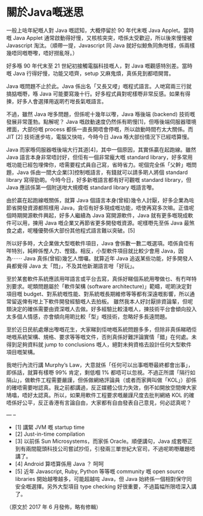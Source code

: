 # 關於Java嘅迷思

一般上咗年紀嘅人對 Java 嘅認知，大概停留於 90 年代末嘅 Java Applet。當時嘅 Java Applet 通常啟動得好慢，又核核突突，唔係太受歡迎，所以後來慢慢被 Javascript 淘汰。（順帶一提，Javascript 同 Java 就好似鯨魚同魚咁樣，係兩樣幾唔同嘅嘢嚟，唔好撈亂呀。）

好多喺 90 年代末至 21 世紀初接觸電腦科技嘅人，對 Java 嘅觀感特別差。當時嘅 Java 行得好慢，功能又唔齊，setup 又麻鬼煩，真係見到都唔開胃。

Java 嘅問題不止於此。Java 係出名「又長又唚」嘅程式語言。人哋寫兩三行就搞掂嘅嘢，喺 Java 可能要寫幾十行。好多程式員對呢樣嘢非常反感。如果有得揀，好多人會選擇用返啲冇咁長氣嘅語言。

不過，雖然 Java 咁多問題，但係呢十幾年以嚟，Java 喺後端 (backend) 技術嘅發展非常蓬勃。點解呢？ Java 嘅啟動速度仍然係有啲慢[1]，但喺後端伺服器環境裡面，大部份嘅 process 都係一直長開唔會停嘅，所以啟動時間冇太大關係。而 JIT [2] 技術進步咗，電腦又快咗，今時今日 Java 喺大部份情況下已經唔算慢。

Java 而家喺伺服器嘅後端大行其道[4]，其中一個原因，其實係贏在起跑線。雖然 Java 語言本身非常唔討好，但佢有一個非常龐大嘅 standard library，好多常用嘅功能已經包埋俾你，唔需要程式員自己寫，省時省力。呢個完全係「父幹」嘅問題，Java 係由一間大企業[3]控制嘅語言，有錢就可以請多啲人將個 standard library 寫得勁啲。今時今日，好多新嘅語言都有好可觀嘅 standard library，但 Java 應該係第一個附送咁大規模嘅 standard library 嘅語言嚟。

由於贏在起跑線嘅關係，就算 Java 個語言本身(曾經)幾令人討厭，好多企業為咗節省開發資源都照樣用 Java，貪佢有好多現成嘅功能，唔使再寫多次嘛。正值呢個時期開源軟件興起，好多人繼續為 Java 寫開源軟件，Java 就有更多嘅現成軟件可以用，揀用 Java 嘅企業又再節省更多開發嘅資源。呢樣嘢先至係 Java 最煞食之處，呢種優勢係大部份其他程式語言難以突破。[5]

所以好多時，大企業做大型嘅軟件項目，Java 會係數一數二嘅選項。唔係貪佢有咩特別，純粹係慳人力、慳錢。相反，小型軟件項目就比較少會用 Java，因為⋯⋯ Java 真係(曾經)幾乞人憎囉。就算近年 Java 追返某些功能，好多開發人員都覺得 Java 太「悶」，不及其他新潮語言咁「好玩」。

至於某套軟件系統應該用咩語言或平台去寫，真係好睇個系統用嚟做乜、有冇咩特別要求。呢類問題屬於「軟件架構 (software architecture)」範疇，呢啲決定對項目嘅 budget、對系統嘅性能、對系統嘅長期維修等等都有深遠嘅影響，所以通常留返俾有咁上下軟件開發經驗嘅人去拍板。 雖然我本人好討厭排資論輩，但呢類決定的確係需要由資深嘅人去做。好多經驗比較淺嘅人，揀技術平台會傾向投入太多個人情感，亦會傾向用啲比較「型」嘅技術，忽略好多長遠問題。

至於近日民航處爆出嚟嘅花生，大家睇到佢哋嘅系統問題多多，但除非真係睇晒佢哋嘅系統架構、規格、要求等等嘅文件，否則真係好難評論實情「錯」在何處。未得到足夠資料就 jump to conclusions 嘅人，絕對未夠資格去設計任何大型軟件項目嘅架構。

我哋行內流行講 Murphy’s Law，大意就係「任何可以出事嘅嘢最終都會出事」，即係話，就算有樣嘢 99% 肯定，剩低嗰 1% 都唔可以忽視。不過正所謂「隔行如隔山」，做軟件工程需要嚴謹，但係做網絡評論員（或者而家興叫做「KOL」）卻係的確唔需要咁認真。我之前都講過，反正媒體公信力失效，倒不如開放空間俾大家鳩噏，唔好太認真。所以，如果用軟件工程要求嘅嚴謹尺度去批判網絡 KOL 的確唔係好公平，反正香港有言論自由，大家都有自由發表自己意見，何必認真呢？

— –

- [1] 講緊 JVM 嘅 startup time
- [2] Just-in-time compilation
- [3] 以前係 Sun Microsystems，而家係 Oracle。順便講句，Java 成套嘢正到有兩間龍頭科技公司嘗試抄佢，引發兩三單世紀大官司，不過呢啲嘢離題唔講了。
- [4] Android 算唔算係用 Java ？ 呵呵
- [5] 近年 Javascript, Ruby, Python 等等嘅 community 嘅 open source libraries 開始越嚟越多，可能超越咗 Java，但 Java 始終係一個相對保守同安全嘅選擇。另外大型項目 type checking 好很重要，不過篇幅所限唔深入講了。

（原文於 2017 年 6 月發佈，略有修輯）

